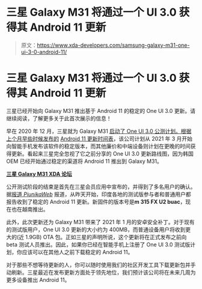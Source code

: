# 三星 Galaxy M31 将通过一个 UI 3.0 获得其 Android 11 更新

> 原文：<https://www.xda-developers.com/samsung-galaxy-m31-one-ui-3-0-android-11/>

# 三星 Galaxy M31 将通过一个 UI 3.0 获得其 Android 11 更新

三星已经开始向 Galaxy M31 推出基于 Android 11 的稳定的 One UI 3.0 更新。请继续阅读，了解更多关于此首次展示的信息！

早在 2020 年 12 月，三星就为 Galaxy M31 [启动了 One UI 3.0 公测计划。根据上个月早些时候发布的](https://www.xda-developers.com/samsung-galaxy-m31-one-ui-3-0-beta-android-11/) [Android 11 更新时间表](https://www.xda-developers.com/samsung-galaxy-phone-one-ui-3-0-android-11-update-timeline/)，该公司计划从 2021 年 3 月开始向智能手机发布该软件的稳定版本，而其他廉价和中端设备则计划在更晚的时间获得更新。看起来三星完全忽视了它之前分享的 One UI 3.0 更新路线图，因为韩国 OEM 已经开始通过稳定的渠道将 Android 11 推出到 Galaxy M31。

**[三星 Galaxy M31 XDA 论坛](https://forum.xda-developers.com/c/samsung-galaxy-m31.10449/)**

公开测试阶段的结束是首先在三星会员应用中宣布的，并得到了多名用户的确认。据[报道 *PiunikaWeb*](https://piunikaweb.com/2021/01/19/samsung-galaxy-m31-one-ui-3-android-11-update/) 报道，从昨天开始，印度各地的测试版参与者和普通用户都报告收到了稳定的 Android 11 更新。新固件的版本号是**m 315 FX U2 buac**，现在也在越南推出。

此外，此次更新还为 Galaxy M31 带来了 2021 年 1 月的安卓安全补丁。对于现有的测试版用户，One UI 3.0 更新的大小约为 400MB，而普通设备用户将收到更大的(近 1.9GB) OTA 包。正如三星的声明所说，这个更新将在正式发布之前向 beta 测试人员推出。因此，如果你已经在智能手机上注册了 One UI 3.0 测试版计划，你应该可以在其他人之前下载稳定的 Android 11。

对于那些不想等待更新的人，你可以随时使用我们的社区开发工具下载更新包并手动刷新。三星最近在发布更新方面处于领先地位，我们预计该公司将在未来几周为更多设备推出 Android 11。